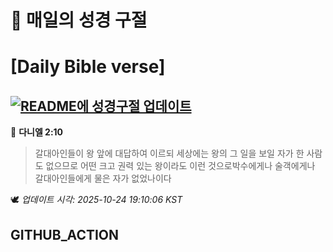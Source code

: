 # 🙏 매일의 성경 구절
# [Daily Bible verse]
## [![README에 성경구절 업데이트](https://github.com/DONGSUKA/first_test/actions/workflows/update-readme-bible.yml/badge.svg)](https://github.com/DONGSUKA/first_test/actions/workflows/update-readme-bible.yml)
<!-- START_BIBLE_VERSE -->
📖 **다니엘 2:10**
> 갈대아인들이 왕 앞에 대답하여 이르되 세상에는 왕의 그 일을 보일 자가 한 사람도 없으므로 어떤 크고 권력 있는 왕이라도 이런 것으로박수에게나 술객에게나 갈대아인들에게 물은 자가 없었나이다

🕊️ _업데이트 시각: 2025-10-24 19:10:06 KST_
  <!-- END_BIBLE_VERSE -->
## GITHUB_ACTION
